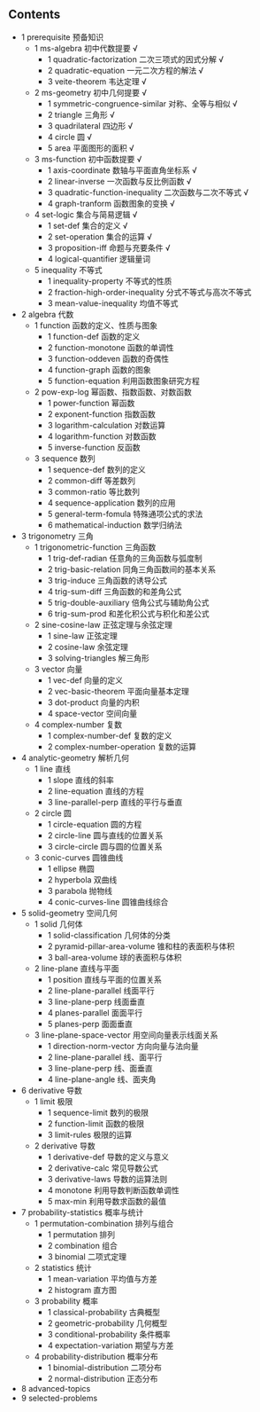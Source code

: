 ## Contents

- 1 prerequisite 预备知识
    - 1 ms-algebra 初中代数提要 √
        - 1 quadratic-factorization 二次三项式的因式分解 √
        - 2 quadratic-equation 一元二次方程的解法 √
        - 3 veite-theorem 韦达定理 √
    - 2 ms-geometry 初中几何提要 √
        - 1 symmetric-congruence-similar 对称、全等与相似 √
        - 2 triangle 三角形 √
        - 3 quadrilateral 四边形 √
        - 4 circle 圆 √
        - 5 area 平面图形的面积 √
    - 3 ms-function 初中函数提要 √
        - 1 axis-coordinate 数轴与平面直角坐标系 √
        - 2 linear-inverse 一次函数与反比例函数 √
        - 3 quadratic-function-inequality 二次函数与二次不等式 √
        - 4 graph-tranform 函数图象的变换 √
    - 4 set-logic 集合与简易逻辑 √
        - 1 set-def 集合的定义 √
        - 2 set-operation 集合的运算 √
        - 3 proposition-iff 命题与充要条件 √
        - 4 logical-quantifier 逻辑量词
    - 5 inequality 不等式
        - 1 inequality-property 不等式的性质
        - 2 fraction-high-order-inequality 分式不等式与高次不等式
        - 3 mean-value-inequality 均值不等式
- 2 algebra 代数
    - 1 function 函数的定义、性质与图象
        - 1 function-def 函数的定义
        - 2 function-monotone 函数的单调性
        - 3 function-oddeven 函数的奇偶性
        - 4 function-graph 函数的图象
        - 5 function-equation 利用函数图象研究方程
    - 2 pow-exp-log 幂函数、指数函数、对数函数
        - 1 power-function 幂函数
        - 2 exponent-function 指数函数
        - 3 logarithm-calculation 对数运算
        - 4 logarithm-function 对数函数
        - 5 inverse-function 反函数
    - 3 sequence 数列
        - 1 sequence-def 数列的定义
        - 2 common-diff 等差数列
        - 3 common-ratio 等比数列
        - 4 sequence-application 数列的应用
        - 5 general-term-fomula 特殊通项公式的求法
        - 6 mathematical-induction 数学归纳法
- 3 trigonometry 三角
    - 1 trigonometric-function 三角函数
        - 1 trig-def-radian 任意角的三角函数与弧度制
        - 2 trig-basic-relation 同角三角函数间的基本关系
        - 3 trig-induce 三角函数的诱导公式
        - 4 trig-sum-diff 三角函数的和差角公式
        - 5 trig-double-auxiliary 倍角公式与辅助角公式
        - 6 trig-sum-prod 和差化积公式与积化和差公式
    - 2 sine-cosine-law 正弦定理与余弦定理
        - 1 sine-law 正弦定理
        - 2 cosine-law 余弦定理
        - 3 solving-triangles 解三角形
    - 3 vector 向量
        - 1 vec-def 向量的定义
        - 2 vec-basic-theorem 平面向量基本定理
        - 3 dot-product 向量的内积
        - 4 space-vector 空间向量
    - 4 complex-number 复数
        - 1 complex-number-def 复数的定义
        - 2 complex-number-operation 复数的运算    
- 4 analytic-geometry 解析几何
    - 1 line 直线
        - 1 slope 直线的斜率
        - 2 line-equation 直线的方程
        - 3 line-parallel-perp 直线的平行与垂直
    - 2 circle 圆
        - 1 circle-equation 圆的方程
        - 2 circle-line 圆与直线的位置关系
        - 3 circle-circle 圆与圆的位置关系
    - 3 conic-curves 圆锥曲线
        - 1 ellipse 椭圆
        - 2 hyperbola 双曲线
        - 3 parabola 抛物线
        - 4 conic-curves-line 圆锥曲线综合
- 5 solid-geometry 空间几何
    - 1 solid 几何体
        - 1 solid-classification 几何体的分类
        - 2 pyramid-pillar-area-volume 锥和柱的表面积与体积
        - 3 ball-area-volume 球的表面积与体积
    - 2 line-plane 直线与平面
        - 1 position 直线与平面的位置关系
        - 2 line-plane-parallel 线面平行
        - 3 line-plane-perp 线面垂直
        - 4 planes-parallel 面面平行
        - 5 planes-perp 面面垂直
    - 3 line-plane-space-vector 用空间向量表示线面关系
        - 1 direction-norm-vector 方向向量与法向量
        - 2 line-plane-parallel 线、面平行
        - 3 line-plane-perp 线、面垂直
        - 4 line-plane-angle 线、面夹角
- 6 derivative 导数
    - 1 limit 极限
        - 1 sequence-limit 数列的极限
        - 2 function-limit 函数的极限
        - 3 limit-rules 极限的运算
    - 2 derivative 导数
        - 1 derivative-def 导数的定义与意义
        - 2 derivative-calc 常见导数公式
        - 3 derivative-laws 导数的运算法则
        - 4 monotone 利用导数判断函数单调性
        - 5 max-min 利用导数求函数的最值
- 7 probability-statistics 概率与统计
    - 1 permutation-combination 排列与组合
        - 1 permutation 排列
        - 2 combination 组合
        - 3 binomial 二项式定理
    - 2 statistics 统计
        - 1 mean-variation 平均值与方差
        - 2 histogram 直方图
    - 3 probability 概率
        - 1 classical-probability 古典概型
        - 2 geometric-probability 几何概型
        - 3 conditional-probability 条件概率
        - 4 expectation-variation 期望与方差
    - 4 probability-distribution  概率分布
        - 1 binomial-distribution 二项分布
        - 2 normal-distribution 正态分布
- 8 advanced-topics
- 9 selected-problems
